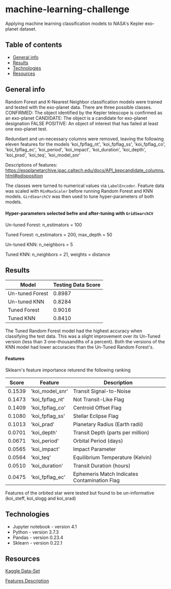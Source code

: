 # machine-learning-challenge
Applying machine learning classification models to NASA's Kepler exo-planet dataset. 


## Table of contents

* [General info](#general-info)
* [Results](#results)
* [Technologies](#technologies)
* [Resources](#resources)

## General info
Random Forest and K-Nearest Neighbor classification models were trained and tested with the exo-planet data. There are three possible classes.
CONFIRMED: The object identified by the Kepler telescope is confirmed as an exo-planet
CANDIDATE: The object is a candidate for exo-planet designation
FALSE POSITIVE: An object of interest that has failed at least one exo-planet test.

Redundant and un-necessary columns were removed, leaving the following eleven features for the models 
'koi_fpflag_nt', 'koi_fpflag_ss', 'koi_fpflag_co', 'koi_fpflag_ec', 'koi_period', 'koi_impact', 'koi_duration', 'koi_depth', 'koi_prad', 'koi_teq', 'koi_model_snr'

Descriptions of features: https://exoplanetarchive.ipac.caltech.edu/docs/API_kepcandidate_columns.html#pdisposition

The classes were turned to numerical values via `LabelEncoder`. Feature data was scaled with `MinMaxScaler` before running Random Forest and KNN models. `GirdSearchCV` was then used to tune hyper-parameters of both models. 

#### Hyper-parameters selected befre and after-tuning with `GridSearchCV`

Un-tuned Forest: n_estimators = 100

Tuned Forest: n_estimators = 200, max_depth = 50

Un-tuned KNN: n_neighbors = 5

Tuned KNN: n_neighbors = 21, weights = distance

## Results
|Model|Testing Data Score|
|---|---|
|Un-tuned Forest| 0.8987 |
|Un-tuned KNN| 0.8284 |
|Tuned Forest| 0.9016 |
|Tuned KNN| 0.8410 |

The Tuned Random Forest model had the highest accuracy when classifying the test data. This was a slight improvement over its Un-Tuned version (less than 3 one-thousandths of a percent). Both the versions of the KNN model had lower accuracies than the Un-Tuned Random Forest's.

#### Features

Sklearn's feature importance returend the following ranking

|Score|Feature|Description|
|---|---|---|
|0.1539 |'koi_model_snr'|Transit Signal-to-Noise|
|0.1473 |'koi_fpflag_nt'|Not Transit-Like Flag|
|0.1409 |'koi_fpflag_co'|Centroid Offset Flag|
|0.1080|'koi_fpflag_ss'|Stellar Eclipse Flag|
|0.1013|'koi_prad'|	Planetary Radius (Earth radii)|
|0.0701|'koi_depth'|Transit Depth (parts per million)|
|0.0671|'koi_period'|Orbital Period (days)|
|0.0565|'koi_impact'|Impact Parameter|
|0.0564|'koi_teq'|Equilibrium Temperature (Kelvin)|
|0.0510|'koi_duration'|Transit Duration (hours)|
|0.0475|'koi_fpflag_ec'| Ephemeris Match Indicates Contamination Flag|

Features of the orbited star were tested but found to be un-informative (koi_steff, koi_slogg and koi_srad)

## Technologies
* Jupyter notebook - version 4.1
* Python - version 3.7.3
* Pandas - version 0.23.4
* Sklearn - version 0.22.1

## Resources
[Kaggle Data-Set](https://www.kaggle.com/nasa/kepler-exoplanet-search-results)

[Features Description](https://exoplanetarchive.ipac.caltech.edu/docs/API_kepcandidate_columns.html#pdisposition)
